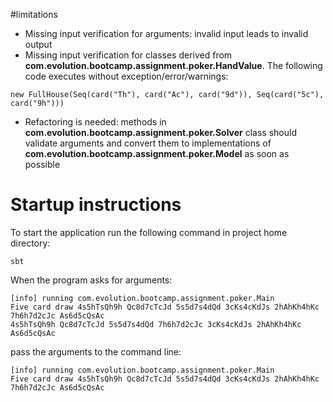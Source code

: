 #limitations
- Missing input verification for arguments: invalid input leads to invalid output
- Missing input verification for classes derived from **com.evolution.bootcamp.assignment.poker.HandValue**.
  The following code executes without exception/error/warnings:
```
new FullHouse(Seq(card("Th"), card("Ac"), card("9d")), Seq(card("5c"), card("9h")))
```
- Refactoring is needed: methods in **com.evolution.bootcamp.assignment.poker.Solver** class should
  validate arguments and convert them to implementations of **com.evolution.bootcamp.assignment.poker.Model** as soon as possible
# Startup instructions
To start the application run the following command in project home directory:
```
sbt
```
When the program asks for arguments:
```
[info] running com.evolution.bootcamp.assignment.poker.Main 
Five card draw 4s5hTsQh9h Qc8d7cTcJd 5s5d7s4dQd 3cKs4cKdJs 2hAhKh4hKc 7h6h7d2cJc As6d5cQsAc
4s5hTsQh9h Qc8d7cTcJd 5s5d7s4dQd 7h6h7d2cJc 3cKs4cKdJs 2hAhKh4hKc As6d5cQsAc
```
pass the arguments to the command line:
```
[info] running com.evolution.bootcamp.assignment.poker.Main 
Five card draw 4s5hTsQh9h Qc8d7cTcJd 5s5d7s4dQd 3cKs4cKdJs 2hAhKh4hKc 7h6h7d2cJc As6d5cQsAc
```